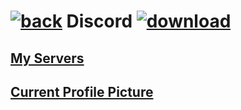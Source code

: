 # [![back](https://cdn.discordapp.com/emojis/887168885747511396?size=32)](https://reper2.github.io/Downloadable-Files) Discord [![download](https://cdn.discordapp.com/emojis/885670815725674527.png?size=32)](https://raw.githubusercontent.com/Reper2/downloadable-files/master/secret/archive/v1.1.0/discord.md)

[My Servers](https://reper2.github.io/downloadable-files/secret/archive/v1.1.0/discord/guilds)
---

[Current Profile Picture](https://cdn.discordapp.com/avatars/771605101550632970/ab9144fb4360ec9ba24af24caebc31ae.png)
---

